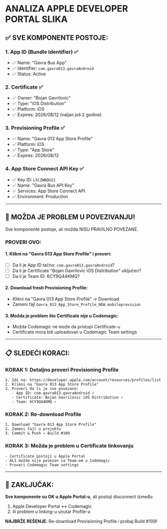 # ANALIZA APPLE DEVELOPER PORTAL SLIKA

## ✅ SVE KOMPONENTE POSTOJE:

### 1. App ID (Bundle Identifier) ✅
- ✅ Name: "Gavra Bus App"  
- ✅ Identifier: `com.gavra013.gavraAndroid`
- ✅ Status: Active

### 2. Certificate ✅
- ✅ Owner: "Bojan Gavrilovic"
- ✅ Type: "iOS Distribution" 
- ✅ Platform: iOS
- ✅ Expires: 2026/08/12 (valjan još 2 godine)

### 3. Provisioning Profile ✅
- ✅ Name: "Gavra 013 App Store Profile"
- ✅ Platform: iOS  
- ✅ Type: "App Store"
- ✅ Expires: 2026/08/12

### 4. App Store Connect API Key ✅
- ✅ Key ID: `L5CZWBQU22`
- ✅ Name: "Gavra Bus API Key"
- ✅ Services: App Store Connect API
- ✅ Environment: Production

---

## 🚨 MOŽDA JE PROBLEM U POVEZIVANJU!

Sve komponente postoje, ali možda NISU PRAVILNO POVEZANE.

### PROVERI OVO:

#### 1. Klikni na "Gavra 013 App Store Profile" i proveri:
- [ ] Da li je App ID tačno: `com.gavra013.gavraAndroid`?
- [ ] Da li je Certificate "Bojan Gavrilovic iOS Distribution" uključen?
- [ ] Da li je Team ID: 6CY9Q44KMQ?

#### 2. Download fresh Provisioning Profile:
- Klikni na "Gavra 013 App Store Profile" → Download
- Zameni fajl `Gavra_013_App_Store_Profile_NEW.mobileprovision`

#### 3. Možda je problem što Certificate nije u Codemagic:
- Možda Codemagic ne može da pristupi Certificate-u
- Certificate mora biti uploadovan u Codemagic Team settings

---

## 📋 SLEDEĆI KORACI:

### KORAK 1: Detaljno proveri Provisioning Profile
```
1. Idi na: https://developer.apple.com/account/resources/profiles/list
2. Klikni na "Gavra 013 App Store Profile"
3. Proveri da li je sve povezano:
   - App ID: com.gavra013.gavraAndroid ✓
   - Certificate: Bojan Gavrilovic iOS Distribution ✓  
   - Team: 6CY9Q44KMQ ✓
```

### KORAK 2: Re-download Profile
```
1. Download "Gavra 013 App Store Profile"
2. Zameni fajl u projektu
3. Commit & Push → Build #109
```

### KORAK 3: Možda je problem u Certificate linkovanju
```
- Certificate postoji u Apple Portal
- ALI možda nije povezan sa Team-om u Codemagic
- Proveri Codemagic Team settings
```

---

## 🎯 ZAKLJUČAK:

**Sve komponente su OK u Apple Portal-u**, ali postoji disconnect između:
1. Apple Developer Portal ↔ Codemagic
2. Ili problem u linking-u unutar Profile-a

**NAJBRŽE REŠENJE**: Re-download Provisioning Profile i probaj Build #109!
